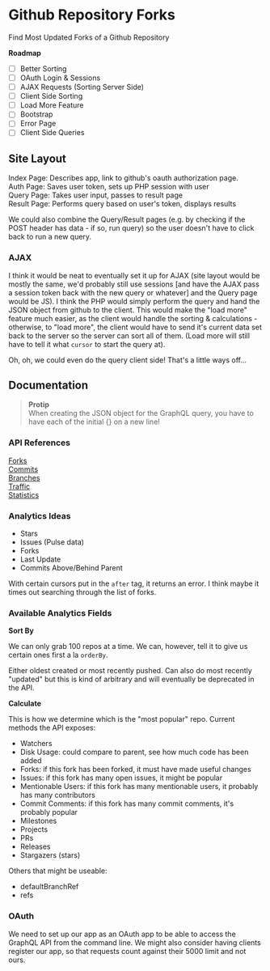 # Github Repository Forks

Find Most Updated Forks of a Github Repository

**Roadmap**  

- [ ] Better Sorting
- [ ] OAuth Login & Sessions
- [ ] AJAX Requests (Sorting Server Side)
- [ ] Client Side Sorting
- [ ] Load More Feature
- [ ] Bootstrap
- [ ] Error Page
- [ ] Client Side Queries

## Site Layout

Index Page: Describes app, link to github's oauth authorization page.  
Auth Page: Saves user token, sets up PHP session with user  
Query Page: Takes user input, passes to result page  
Result Page: Performs query based on user's token, displays results  

We could also combine the Query/Result pages (e.g. by checking if the POST header has data - if so, run query) so the user doesn't have to click back to run a new query.

### AJAX

I think it would be neat to eventually set it up for AJAX (site layout would be mostly the same, we'd probably still use sessions [and have the AJAX pass a session token back with the new query or whatever] and the Query page would be JS). I think the PHP would simply perform the query and hand the JSON object from github to the client. This would make the "load more" feature much easier, as the client would handle the sorting & calculations - otherwise, to "load more", the client would have to send it's current data set back to the server so the server can sort all of them. (Load more will still have to tell it what `cursor` to start the query at). 

Oh, oh, we could even do the query client side! That's a little ways off...


## Documentation

> **Protip**  
> When creating the JSON object for the GraphQL query, you have to have each of the initial {} on a new line!

### API References

[Forks](https://developer.github.com/v3/repos/forks/#forks)  
[Commits](https://developer.github.com/v3/repos/commits/#commits)  
[Branches](https://developer.github.com/v3/repos/branches/#get-branch)  
[Traffic](https://developer.github.com/v3/repos/traffic/)  
[Statistics](https://developer.github.com/v3/repos/statistics/)  

### Analytics Ideas

- Stars
- Issues (Pulse data)
- Forks
- Last Update
- Commits Above/Behind Parent

With certain cursors put in the `after` tag, it returns an error. I think maybe it times out searching through the list of forks.

### Available Analytics Fields

**Sort By**

We can only grab 100 repos at a time. We can, however, tell it to give us certain ones first a la `orderBy`. 

Either oldest created or most recently pushed. Can also do most recently "updated" but this is kind of arbitrary and will eventually be deprecated in the API.

**Calculate**

This is how we determine which is the "most popular" repo. Current methods the API exposes:

* Watchers
* Disk Usage: could compare to parent, see how much code has been added
* Forks: if this fork has been forked, it must have made useful changes
* Issues: if this fork has many open issues, it might be popular
* Mentionable Users: if this fork has many mentionable users, it probably has many contributors
* Commit Comments: if this fork has many commit comments, it's probably popular
* Milestones
* Projects
* PRs
* Releases
* Stargazers (stars)

Others that might be useable:

* defaultBranchRef
* refs

### OAuth

We need to set up our app as an OAuth app to be able to access the GraphQL API from the command line. We might also consider having clients register our app, so that requests count against their 5000 limit and not ours. 
